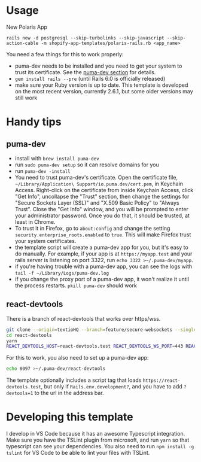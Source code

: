 # Usage

New Polaris App

```
rails new -d postgresql --skip-turbolinks --skip-javascript --skip-action-cable -m shopify-app-templates/polaris-rails.rb <app_name>
```

You need a few things for this to work properly:

- puma-dev needs to be installed and you need to get your system to trust its certificate. See the [puma-dev section](#puma-dev) for details.
- `gem install rails --pre` (until Rails 6.0 is officially released)
- make sure your Ruby version is up to date. This template is developed on the most recent version, currently 2.6.1, but some older versions may still work

# Handy tips

## puma-dev

- install with `brew install puma-dev`
- run `sudo puma-dev setup` so it can resolve domains for you
- run `puma-dev -install`
- You need to trust puma-dev's certificate. Open the certificate file, `~/Library/Application\ Support/io.puma.dev/cert.pem`, in Keychain Access. Right-click on the certificate from inside Keychain Access, click "Get Info", uncollapse the "Trust" section, then change the settings for "Secure Sockets Layer (SSL)" and "X.509 Basic Policy" to "Always Trust". Close the "Get Info" window, and you will be prompted to enter your administrator password. Once you do that, it should be trusted, at least in Chrome.
- To trust it in Firefox, go to `about:config` and change the setting `security.enterprise_roots.enabled` to `true`. This will make Firefox trust your system certificates.
- the template script will create a puma-dev app for you, but it's easy to do manually. For example, if your app is at `https://myapp.test` and your rails server is listening on port 3322, run `echo 3322 >~/.puma-dev/myapp`.
- if you're having trouble with a puma-dev app, you can see the logs with `tail -f ~/Library/Logs/puma-dev.log`
- if you change the proxy port of a puma-dev app, it won't realize it until the process restarts. `pkill puma-dev` should work

## react-devtools

There is a branch of react-devtools that works over https/wss.

```bash
git clone --origin=textioHQ --branch=feature/secure-websockets --single-branch https://github.com/textioHQ/react-devtools
cd react-devtools
yarn
REACT_DEVTOOLS_HOST=react-devtools.test REACT_DEVTOOLS_WS_PORT=443 REACT_DEVTOOLS_WS_PROTOCOL=wss yarn test:standalone
```

For this to work, you also need to set up a puma-dev app:

```bash
echo 8097 >~/.puma-dev/react-devtools
```

The template optionally includes a script tag that loads `https://react-devtools.test`, but only if `Rails.env.development?`, and you have to add `?devtools=1` to the url in the address bar.

# Developing this template

I develop in VS Code because it has an awesome Typescript integration. Make sure you have the TSLint plugin from microsoft, and run `yarn` so that typescript can see your dependencies. You also need to run `npm install -g tslint` for VS Code to be able to lint your files with TSLint.
